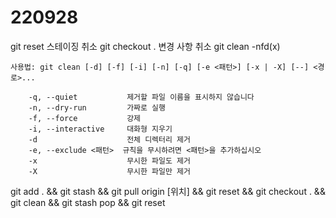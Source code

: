 # 220928

git reset 스테이징 취소
git checkout . 변경 사항 취소
git clean -nfd(x)

~~~
사용법: git clean [-d] [-f] [-i] [-n] [-q] [-e <패턴>] [-x | -X] [--] <경로>...

    -q, --quiet           제거할 파일 이름을 표시하지 않습니다
    -n, --dry-run         가짜로 실행
    -f, --force           강제
    -i, --interactive     대화형 지우기
    -d                    전체 디렉터리 제거
    -e, --exclude <패턴>  규칙을 무시하려면 <패턴>을 추가하십시오
    -x                    무시한 파일도 제거
    -X                    무시한 파일만 제거
~~~

git add . && git stash && git pull origin [위치] && git reset && git checkout . && git clean && git stash pop && git reset

